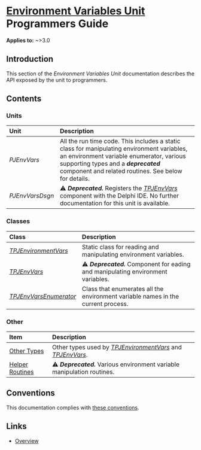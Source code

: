 # [Environment Variables Unit](../index.md) Programmers Guide

**Applies to:** ~>3.0

## Introduction

This section of the _Environment Variables Unit_ documentation describes the API exposed by the unit to programmers.

## Contents

### Units

| Unit | Description |
|:-----|:------------|
| _PJEnvVars_ | All the run time code. This includes a static class for manipulating environment variables, an environment variable enumerator, various supporting types and a ***deprecated*** component and related routines. See below for details. |
| _PJEnvVarsDsgn_ | ⚠️ ***Deprecated.*** Registers the [_TPJEnvVars_](./API/TPJEnvVars.md) component  with the Delphi IDE. No further documentation for this unit is available. |

### Classes

| Class | Description |
|:------|:------------|
| [_TPJEnvironmentVars_](./API/TPJEnvironmentVars.md) | Static class for reading and manipulating environment variables. |
| [_TPJEnvVars_](./API/TPJEnvVars.md) | ⚠️ ***Deprecated.*** Component for eading and manipulating environment variables. |
| [_TPJEnvVarsEnumerator_](./API/TPJEnvVarsEnumerator.md) | Class that enumerates all the environment variable names in the current process. |

### Other

| Item | Description |
|:-----|:------------|
| [Other Types](./API/Types.md) | Other types used by [_TPJEnvironmentVars_](./API/TPJEnvironmentVars.md) and [_TPJEnvVars_](./API/TPJEnvVars.md). |
| [Helper Routines](./API/Routines.md) | ⚠️ ***Deprecated.*** Various environment variable manipulation routines. |

## Conventions

This documentation complies with [these conventions](../../common/conventions.md).

## Links

* [Overview](./Overview.md)
